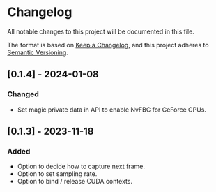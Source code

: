 # Changelog

All notable changes to this project will be documented in this file.

The format is based on [Keep a Changelog](https://keepachangelog.com/en/1.0.0/),
and this project adheres to [Semantic Versioning](https://semver.org/spec/v2.0.0.html).

## [0.1.4] - 2024-01-08

### Changed
- Set magic private data in API to enable NvFBC for GeForce GPUs.

## [0.1.3] - 2023-11-18

### Added
- Option to decide how to capture next frame.
- Option to set sampling rate.
- Option to bind / release CUDA contexts.
